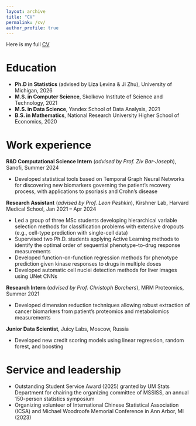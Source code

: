 ```yaml
---
layout: archive
title: "CV"
permalink: /cv/
author_profile: true
---
```


Here is my full [CV](https://alexanderkagan.github.io/files/KaganCV.pdf)

Education
======
* **Ph.D in Statistics** (advised by Liza Levina & Ji Zhu), University of Michigan, 2026
* **M.S. in Computer Science**, Skolkovo Institute of Science and Technology, 2021
* **M.S. in Data Science**, Yandex School of Data Analysis, 2021
* **B.S. in Mathematics**, National Research University Higher School of Economics, 2020

Work experience
======
**R&D Computational Science Intern** (*advised by Prof. Ziv Bar-Joseph*),
Sanofi, Summer 2024  
- Developed statistical tools based on Temporal Graph Neural Networks for discovering new biomarkers governing the patient’s recovery process, with applications to psoriasis and Crohn’s disease  


**Research Assistant** (*advised by Prof. Leon Peshkin*), Kirshner Lab, Harvard Medical School, Jan 2021 – Apr 2024  
- Led a group of three MSc students developing hierarchical variable selection methods for classification problems with extensive dropouts (e.g., cell-type prediction with single-cell data)  
- Supervised two Ph.D. students applying Active Learning methods to identify the optimal order of sequential phenotype-to-drug response measurements  
- Developed function-on-function regression methods for phenotype prediction given kinase responses to drugs in multiple doses  
- Developed automatic cell nuclei detection methods for liver images using UNet CNNs  


**Research Intern** (*advised by Prof. Christoph Borchers*), MRM Proteomics, Summer 2021  
- Developed dimension reduction techniques allowing robust extraction of cancer biomarkers from patient’s proteomics and metabolomics measurements  


**Junior Data Scientist**, Juicy Labs, Moscow, Russia
- Developed new credit scoring models using linear regression, random forest, and boosting  

Service and leadership
======
* Outstanding Student Service Award (2025) granted by UM Stats Department for chairing the organizing committee of MSSISS, an annual 150-person statistics symposium
* Organizing volunteer of International Chinese Statistical Association (ICSA) and Michael Woodroofe Memorial Conference in Ann Arbor, MI (2023)
